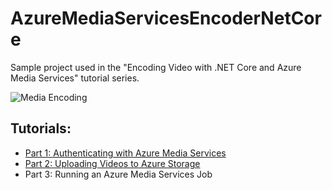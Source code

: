 # AzureMediaServicesEncoderNetCore

Sample project used in the "Encoding Video with .NET Core and Azure Media Services" tutorial series.

![Media Encoding](https://cdn-images-1.medium.com/max/1200/1*jl_D9biIdfdNxXMjSxh3Ww.png)

## Tutorials:

- [Part 1: Authenticating with Azure Media Services](https://medium.com/@jmskopek/encoding-video-with-net-core-and-azure-media-services-part-1-51bf6035ffcb)
- [Part 2: Uploading Videos to Azure Storage](https://medium.com/@jmskopek/encoding-video-with-net-core-and-azure-media-services-part-2-b19e6de42b60)
- Part 3: Running an Azure Media Services Job
